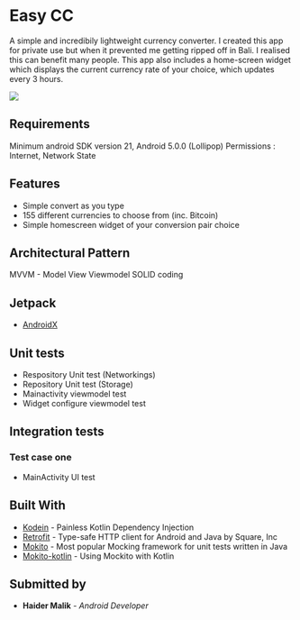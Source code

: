 # Easy CC

A simple and incredibily lightweight currency converter.
I created this app for private use but when it prevented me getting ripped off in Bali. I realised this can benefit many people.
This app also includes a home-screen widget which displays the current currency rate
of your choice, which updates every 3 hours.

<a href='https://play.google.com/store/apps/details?id=com.appttude.h_mal.easycc'><img src='https://raw.githubusercontent.com/steverichey/google-play-badge-svg/266d2b2df26f10d3c00b8129a0bd9f6da6b19f00/img/en_get.svg' /></a>

## Requirements

Minimum android SDK version 21, Android 5.0.0 (Lollipop)
Permissions : Internet, Network State

## Features

 - Simple convert as you type
 - 155 different currencies to choose from (inc. Bitcoin)
 - Simple homescreen widget of your conversion pair choice


## Architectural Pattern

MVVM - Model View Viewmodel
SOLID coding

## Jetpack

* [AndroidX](https://developer.android.com/jetpack)

## Unit tests

 - Respository Unit test (Networkings)
 - Repository Unit test (Storage)
 - Mainactivity viewmodel test
 - Widget configure viewmodel test

 ## Integration tests

### Test case one
 - MainActivity UI test

## Built With

* [Kodein](https://github.com/Kodein-Framework/Kodein-DI) - Painless Kotlin Dependency Injection
* [Retrofit](https://github.com/square/retrofit) - Type-safe HTTP client for Android and Java by Square, Inc
* [Mokito](https://github.com/mockito/mockito) - Most popular Mocking framework for unit tests written in Java
* [Mokito-kotlin](https://github.com/nhaarman/mockito-kotlin) - Using Mockito with Kotlin

## Submitted by

* **Haider Malik** - *Android Developer*



